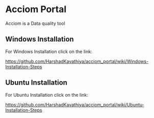# Acciom Portal
Acciom is a Data quality tool

## Windows Installation

For Windows Installation click on the link:

https://github.com/HarshadKavathiya/acciom_portal/wiki/Windows-Installation-Steps
## Ubuntu Installation

For Ubuntu Installation click on the link:

https://github.com/HarshadKavathiya/acciom_portal/wiki/Ubuntu-Installation-Steps



